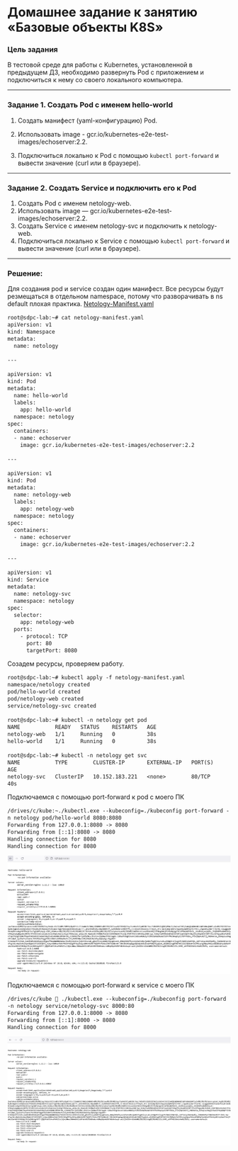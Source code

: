 # Домашнее задание к занятию «Базовые объекты K8S»

### Цель задания

В тестовой среде для работы с Kubernetes, установленной в предыдущем ДЗ, необходимо развернуть Pod с приложением и подключиться к нему со своего локального компьютера. 

------

### Задание 1. Создать Pod с именем hello-world

1. Создать манифест (yaml-конфигурацию) Pod.

2. Использовать image - gcr.io/kubernetes-e2e-test-images/echoserver:2.2.
3. Подключиться локально к Pod с помощью `kubectl port-forward` и вывести значение (curl или в браузере).

------

### Задание 2. Создать Service и подключить его к Pod

1. Создать Pod с именем netology-web.
2. Использовать image — gcr.io/kubernetes-e2e-test-images/echoserver:2.2.
3. Создать Service с именем netology-svc и подключить к netology-web.
4. Подключиться локально к Service с помощью `kubectl port-forward` и вывести значение (curl или в браузере).

------

### Решение:

Для создания pod и service создан один манифест. Все ресурсы будут резмещаться в отдельном namespace, потому что разворачивать в ns default плохая практика.
[Netology-Manifest.yaml](./files/netology-manifest.yaml)
```
root@sdpc-lab:~# cat netology-manifest.yaml
apiVersion: v1
kind: Namespace
metadata:
  name: netology

---

apiVersion: v1
kind: Pod
metadata:
  name: hello-world
  labels:
    app: hello-world
  namespace: netology
spec:
  containers:
  - name: echoserver
    image: gcr.io/kubernetes-e2e-test-images/echoserver:2.2

---

apiVersion: v1
kind: Pod
metadata:
  name: netology-web
  labels:
    app: netology-web
  namespace: netology
spec:
  containers:
  - name: echoserver
    image: gcr.io/kubernetes-e2e-test-images/echoserver:2.2

---

apiVersion: v1
kind: Service
metadata:
  name: netology-svc
  namespace: netology
spec:
  selector:
    app: netology-web
  ports:
    - protocol: TCP
      port: 80
      targetPort: 8080

```


Созадем ресурсы, проверяем работу.
```
root@sdpc-lab:~# kubectl apply -f netology-manifest.yaml
namespace/netology created
pod/hello-world created
pod/netology-web created
service/netology-svc created

root@sdpc-lab:~# kubectl -n netology get pod
NAME           READY   STATUS    RESTARTS   AGE
netology-web   1/1     Running   0          38s
hello-world    1/1     Running   0          38s

root@sdpc-lab:~# kubectl -n netology get svc
NAME           TYPE        CLUSTER-IP       EXTERNAL-IP   PORT(S)   AGE
netology-svc   ClusterIP   10.152.183.221   <none>        80/TCP    40s
```
Подключаемся c помощью port-forward к pod с моего ПК
```
/drives/c/kube:~./kubectl.exe --kubeconfig=./kubeconfig port-forward -n netology pod/hello-world 8080:8080
Forwarding from 127.0.0.1:8080 -> 8080
Forwarding from [::1]:8080 -> 8080
Handling connection for 8080
Handling connection for 8080
```
![POD Web Page](./img/pod.PNG)

Подключаемся c помощью port-forward к service с моего ПК
```
/drives/c/kube  ./kubectl.exe --kubeconfig=./kubeconfig port-forward -n netology service/netology-svc 8000:80
Forwarding from 127.0.0.1:8000 -> 8080
Forwarding from [::1]:8000 -> 8080
Handling connection for 8000
```
![SVC Web Page](./img/svc.PNG)

